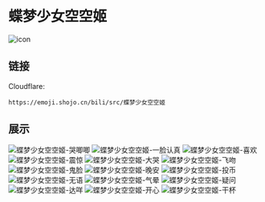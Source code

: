 # 蝶梦少女空空姬
![icon](https://emoji.shojo.cn/bili/src/蝶梦少女空空姬/icon.png)
## 链接
Cloudflare:
```
https://emoji.shojo.cn/bili/src/蝶梦少女空空姬
```
## 展示
![蝶梦少女空空姬-哭唧唧](https://emoji.shojo.cn/bili/src/蝶梦少女空空姬/蝶梦少女空空姬-哭唧唧.png)
![蝶梦少女空空姬-一脸认真](https://emoji.shojo.cn/bili/src/蝶梦少女空空姬/蝶梦少女空空姬-一脸认真.png)
![蝶梦少女空空姬-喜欢](https://emoji.shojo.cn/bili/src/蝶梦少女空空姬/蝶梦少女空空姬-喜欢.png)
![蝶梦少女空空姬-震惊](https://emoji.shojo.cn/bili/src/蝶梦少女空空姬/蝶梦少女空空姬-震惊.png)
![蝶梦少女空空姬-大哭](https://emoji.shojo.cn/bili/src/蝶梦少女空空姬/蝶梦少女空空姬-大哭.png)
![蝶梦少女空空姬-飞吻](https://emoji.shojo.cn/bili/src/蝶梦少女空空姬/蝶梦少女空空姬-飞吻.png)
![蝶梦少女空空姬-鬼脸](https://emoji.shojo.cn/bili/src/蝶梦少女空空姬/蝶梦少女空空姬-鬼脸.png)
![蝶梦少女空空姬-晚安](https://emoji.shojo.cn/bili/src/蝶梦少女空空姬/蝶梦少女空空姬-晚安.png)
![蝶梦少女空空姬-投币](https://emoji.shojo.cn/bili/src/蝶梦少女空空姬/蝶梦少女空空姬-投币.png)
![蝶梦少女空空姬-无语](https://emoji.shojo.cn/bili/src/蝶梦少女空空姬/蝶梦少女空空姬-无语.png)
![蝶梦少女空空姬-气晕](https://emoji.shojo.cn/bili/src/蝶梦少女空空姬/蝶梦少女空空姬-气晕.png)
![蝶梦少女空空姬-疑问](https://emoji.shojo.cn/bili/src/蝶梦少女空空姬/蝶梦少女空空姬-疑问.png)
![蝶梦少女空空姬-达咩](https://emoji.shojo.cn/bili/src/蝶梦少女空空姬/蝶梦少女空空姬-达咩.png)
![蝶梦少女空空姬-开心](https://emoji.shojo.cn/bili/src/蝶梦少女空空姬/蝶梦少女空空姬-开心.png)
![蝶梦少女空空姬-干杯](https://emoji.shojo.cn/bili/src/蝶梦少女空空姬/蝶梦少女空空姬-干杯.png)
